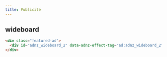 ```yaml
---
title: Publicité
---
```


## wideboard

```html {filename="HTML"}
<div class="featured-ad">
  <div id="adnz_wideboard_2" data-adnz-effect-tag="ad:adnz_wideboard_2"></div>
</div>
```
